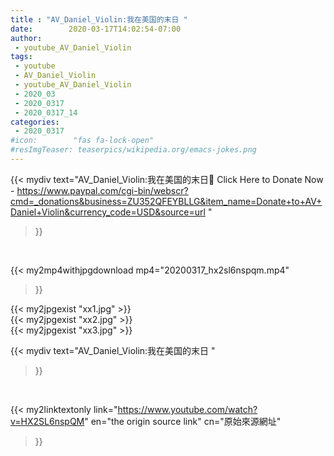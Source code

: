 ```yaml
---
title : "AV_Daniel_Violin:我在美国的末日 "
date:        2020-03-17T14:02:54-07:00
author:
 - youtube_AV_Daniel_Violin
tags:
 - youtube
 - AV_Daniel_Violin
 - youtube_AV_Daniel_Violin
 - 2020_03
 - 2020_0317
 - 2020_0317_14
categories:
 - 2020_0317
#icon:        "fas fa-lock-open"
#resImgTeaser: teaserpics/wikipedia.org/emacs-jokes.png
---
```


{{< mydiv text="AV_Daniel_Violin:我在美国的末日📌 Click Here to Donate Now - https://www.paypal.com/cgi-bin/webscr?cmd=_donations&business=ZU352QFEYBLLG&item_name=Donate+to+AV+Daniel+Violin&currency_code=USD&source=url "
>}}
<br>


{{< my2mp4withjpgdownload mp4="20200317_hx2sl6nspqm.mp4"
>}}

{{< my2jpgexist "xx1.jpg" >}}<br>
{{< my2jpgexist "xx2.jpg" >}}<br>
{{< my2jpgexist "xx3.jpg" >}}<br>



{{< mydiv text="AV_Daniel_Violin:我在美国的末日 "
>}}
<br>

{{< my2linktextonly link="https://www.youtube.com/watch?v=HX2SL6nspQM"
en="the origin source link" cn="原始來源網址"
>}}


<br>

